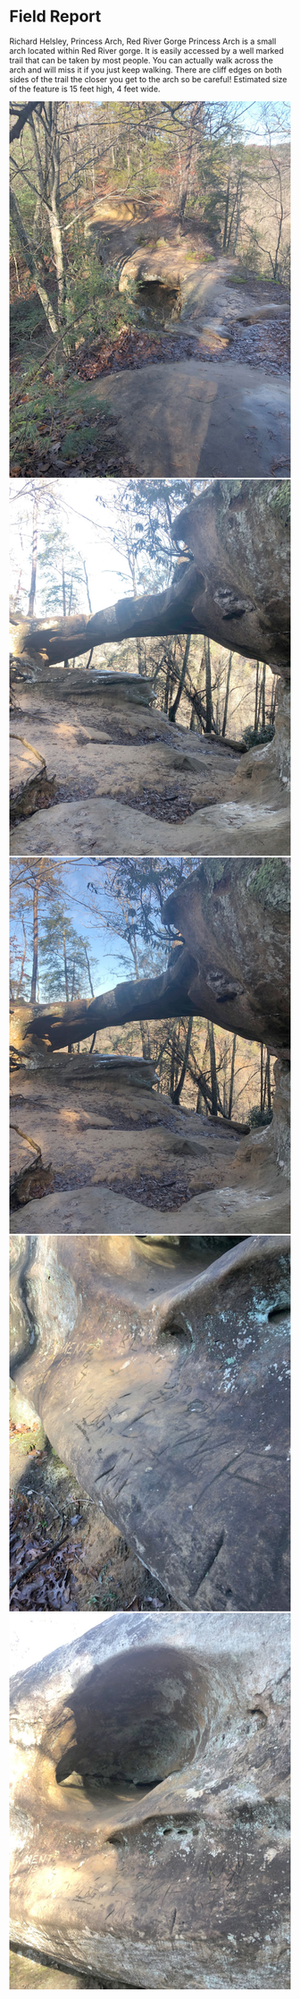 # Field Report
Richard Helsley, Princess Arch, Red River Gorge
Princess Arch is a small arch located within Red River gorge. It is easily accessed by a well marked trail that can be taken by most people. You can actually walk across the arch and will miss it if you just keep walking. There are cliff edges on both sides of the trail the closer you get to the arch so be careful!
Estimated size of the feature is 15 feet high, 4 feet wide. 

!["Top of Princess Arch as seen from the trail."](Arch_Top.jpg)
![Princess Arch as you step of the trail into the clearing.](Arch_Main.jpg)
![Wider Angle of the Arch itself.](Arch_Way.jpg)
![Couples Graffiti ](Graffiti.jpg)
![Strange Erosion Pocket](Erosion.jpg)
